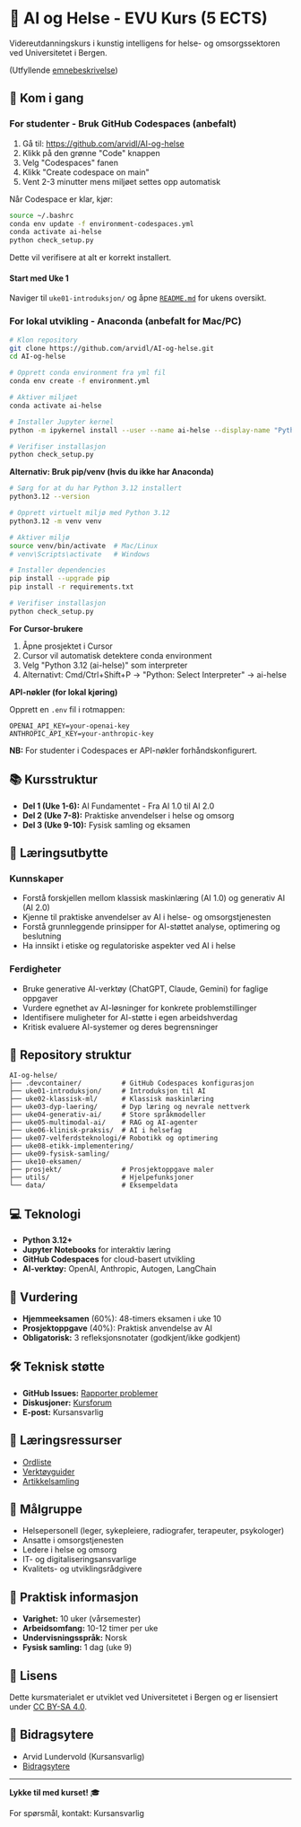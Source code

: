 # 🏥 AI og Helse - EVU Kurs (5 ECTS)

Videreutdanningskurs i kunstig intelligens for helse- og omsorgssektoren ved Universitetet i Bergen.

(Utfyllende [emnebeskrivelse](https://github.com/arvidl/AI-og-helse/blob/main/Emnebeskrivelse.md))

## 🚀 Kom i gang

### For studenter - Bruk GitHub Codespaces (anbefalt)

1. Gå til: https://github.com/arvidl/AI-og-helse
2. Klikk på den grønne "Code" knappen
3. Velg "Codespaces" fanen
4. Klikk "Create codespace on main"
5. Vent 2-3 minutter mens miljøet settes opp automatisk

Når Codespace er klar, kjør:
```bash
source ~/.bashrc
conda env update -f environment-codespaces.yml
conda activate ai-helse
python check_setup.py
```

Dette vil verifisere at alt er korrekt installert.

####  Start med Uke 1
Naviger til `uke01-introduksjon/` og åpne [`README.md`](uke01-introduksjon/README.md) for ukens oversikt.


### For lokal utvikling - Anaconda (anbefalt for Mac/PC)

```bash
# Klon repository
git clone https://github.com/arvidl/AI-og-helse.git
cd AI-og-helse

# Opprett conda environment fra yml fil
conda env create -f environment.yml

# Aktiver miljøet
conda activate ai-helse

# Installer Jupyter kernel
python -m ipykernel install --user --name ai-helse --display-name "Python 3.12 (AI-Helse)"

# Verifiser installasjon
python check_setup.py
```
**Alternativ: Bruk pip/venv (hvis du ikke har Anaconda)**

```bash
# Sørg for at du har Python 3.12 installert
python3.12 --version

# Opprett virtuelt miljø med Python 3.12
python3.12 -m venv venv

# Aktiver miljø
source venv/bin/activate  # Mac/Linux
# venv\Scripts\activate   # Windows

# Installer dependencies
pip install --upgrade pip
pip install -r requirements.txt

# Verifiser installasjon
python check_setup.py
```

**For Cursor-brukere**
1. Åpne prosjektet i Cursor
2. Cursor vil automatisk detektere conda environment
3. Velg "Python 3.12 (ai-helse)" som interpreter
4. Alternativt: Cmd/Ctrl+Shift+P → "Python: Select Interpreter" → ai-helse


**API-nøkler (for lokal kjøring)**

Opprett en `.env` fil i rotmappen:
```env
OPENAI_API_KEY=your-openai-key
ANTHROPIC_API_KEY=your-anthropic-key
```

**NB:** For studenter i Codespaces er API-nøkler forhåndskonfigurert.



## 📚 Kursstruktur

- **Del 1 (Uke 1-6):** AI Fundamentet - Fra AI 1.0 til AI 2.0
- **Del 2 (Uke 7-8):** Praktiske anvendelser i helse og omsorg
- **Del 3 (Uke 9-10):** Fysisk samling og eksamen

## 🎯 Læringsutbytte

### Kunnskaper
- Forstå forskjellen mellom klassisk maskinlæring (AI 1.0) og generativ AI (AI 2.0)
- Kjenne til praktiske anvendelser av AI i helse- og omsorgstjenesten
- Forstå grunnleggende prinsipper for AI-støttet analyse, optimering og beslutning
- Ha innsikt i etiske og regulatoriske aspekter ved AI i helse

### Ferdigheter
- Bruke generative AI-verktøy (ChatGPT, Claude, Gemini) for faglige oppgaver
- Vurdere egnethet av AI-løsninger for konkrete problemstillinger
- Identifisere muligheter for AI-støtte i egen arbeidshverdag
- Kritisk evaluere AI-systemer og deres begrensninger

## 📂 Repository struktur

```
AI-og-helse/
├── .devcontainer/          # GitHub Codespaces konfigurasjon
├── uke01-introduksjon/     # Introduksjon til AI
├── uke02-klassisk-ml/      # Klassisk maskinlæring
├── uke03-dyp-laering/      # Dyp læring og nevrale nettverk
├── uke04-generativ-ai/     # Store språkmodeller
├── uke05-multimodal-ai/    # RAG og AI-agenter
├── uke06-klinisk-praksis/  # AI i helsefag
├── uke07-velferdsteknologi/# Robotikk og optimering
├── uke08-etikk-implementering/
├── uke09-fysisk-samling/
├── uke10-eksamen/
├── prosjekt/               # Prosjektoppgave maler
├── utils/                  # Hjelpefunksjoner
└── data/                   # Eksempeldata
```

## 💻 Teknologi

- **Python 3.12+**
- **Jupyter Notebooks** for interaktiv læring
- **GitHub Codespaces** for cloud-basert utvikling
- **AI-verktøy:** OpenAI, Anthropic, Autogen, LangChain

## 📝 Vurdering

- **Hjemmeeksamen** (60%): 48-timers eksamen i uke 10
- **Prosjektoppgave** (40%): Praktisk anvendelse av AI
- **Obligatorisk:** 3 refleksjonsnotater (godkjent/ikke godkjent)

## 🛠️ Teknisk støtte

- **GitHub Issues:** [Rapporter problemer](https://github.com/arvidl/AI-og-helse/issues)
- **Diskusjoner:** [Kursforum](https://github.com/arvidl/AI-og-helse/discussions)
- **E-post:** Kursansvarlig
  <!--
  arvid.lundervold@uib.no
  -->

## 📖 Læringsressurser

- [Ordliste](ressurser/ordliste.md)
- [Verktøyguider](ressurser/verktoy/)
- [Artikkelsamling](ressurser/artikler/)


## 👥 Målgruppe

- Helsepersonell (leger, sykepleiere, radiografer, terapeuter, psykologer)
- Ansatte i omsorgstjenesten
- Ledere i helse og omsorg
- IT- og digitaliseringsansvarlige
- Kvalitets- og utviklingsrådgivere

## 📅 Praktisk informasjon

- **Varighet:** 10 uker (vårsemester)
- **Arbeidsomfang:** 10-12 timer per uke
- **Undervisningsspråk:** Norsk
- **Fysisk samling:** 1 dag (uke 9)

## 📄 Lisens

Dette kursmaterialet er utviklet ved Universitetet i Bergen og er lisensiert under [CC BY-SA 4.0](LICENSE).

## 🙏 Bidragsytere

- Arvid Lundervold (Kursansvarlig)
- [Bidragsytere](CONTRIBUTING.md)

---

**Lykke til med kurset!** 🎓

For spørsmål, kontakt: Kursansvarlig
<!--
arvid.lundervold@uib.no
-->




<!--


# AI og Helse - GitHub Repository Struktur

## Repository: `AI-helse-EVU`

```
AI-helse-EVU/
├── .devcontainer/
│   ├── devcontainer.json
│   └── postCreateCommand.sh
├── .github/
│   ├── workflows/
│   │   └── test-notebooks.yml
│   └── ISSUE_TEMPLATE/
│       ├── teknisk-hjelp.md
│       └── innholdsforslag.md
├── README.md
├── requirements.txt
├── setup.py
├── LICENSE
├── CONTRIBUTING.md
│
├── uke01-introduksjon/
│   ├── README.md
│   ├── 01_hva_er_ai.ipynb
│   ├── 02_ai_historie_helse.ipynb
│   ├── 03_oppsett_verktoy.ipynb
│   ├── oppgaver/
│   │   ├── refleksjon_ai_definisjon.md
│   │   └── quiz_grunnbegreper.ipynb
│   └── ressurser/
│       ├── artikler.md
│       └── videoer.md
│
├── uke02-klassisk-ml/
│   ├── README.md
│   ├── 01_supervised_learning.ipynb
│   ├── 02_unsupervised_learning.ipynb
│   ├── 03_beslutningstraer.ipynb
│   ├── 04_sykdomsprediksjon_case.ipynb
│   ├── data/
│   │   ├── diabetes_sample.csv
│   │   └── heart_disease_sample.csv
│   └── oppgaver/
│       └── bygg_prediktiv_modell.ipynb
│
├── uke03-dyp-laering/
│   ├── README.md
│   ├── 01_nevrale_nettverk_intro.ipynb
│   ├── 02_cnn_bildeanalyse.ipynb
│   ├── 03_medisinsk_bildeanalyse.ipynb
│   ├── modeller/
│   │   └── pretrained_xray_classifier.pkl
│   ├── data/
│   │   └── sample_xray_images/
│   └── oppgaver/
│       └── bildeklassifisering.ipynb
│
├── uke04-generativ-ai/
│   ├── README.md
│   ├── 01_transformer_arkitektur.ipynb
│   ├── 02_llm_grunnleggende.ipynb
│   ├── 03_prompt_engineering.ipynb
│   ├── 04_chatgpt_claude_api.ipynb
│   ├── prompts/
│   │   ├── kliniske_notater.txt
│   │   ├── pasientsamtale.txt
│   │   └── journalsammendrag.txt
│   └── oppgaver/
│       └── prompt_workshop.ipynb
│
├── uke05-multimodal-ai/
│   ├── README.md
│   ├── 01_vision_language_models.ipynb
│   ├── 02_rag_systemer.ipynb
│   ├── 03_autogen_agenter.ipynb
│   ├── 04_bygg_rag_app.ipynb
│   ├── agents/
│   │   ├── medical_assistant.py
│   │   └── config.yaml
│   └── oppgaver/
│       └── lag_ai_agent.ipynb
│
├── uke06-klinisk-praksis/
│   ├── README.md
│   ├── 01_diagnostisk_ai.ipynb
│   ├── 02_ai_sykepleie.ipynb
│   ├── 03_ai_fysioterapi.ipynb
│   ├── 04_case_studier.ipynb
│   ├── cases/
│   │   ├── babylon_health.md
│   │   ├── deepmind_aki.md
│   │   └── ibm_watson_oncology.md
│   └── oppgaver/
│       └── refleksjon_case.md
│
├── uke07-velferdsteknologi/
│   ├── README.md
│   ├── 01_sensorsystemer.ipynb
│   ├── 02_robotikk_omsorg.ipynb
│   ├── 03_optimering_logistikk.ipynb
│   ├── 04_design_workshop.ipynb
│   ├── templates/
│   │   └── ai_losning_mal.md
│   └── oppgaver/
│       └── prosjektforslag.md
│
├── uke08-etikk-implementering/
│   ├── README.md
│   ├── 01_gdpr_personvern.ipynb
│   ├── 02_bias_rettferdighet.ipynb
│   ├── 03_ce_mdr_regulering.ipynb
│   ├── 04_endringsledelse.ipynb
│   ├── maler/
│   │   ├── risikovurdering.xlsx
│   │   └── implementeringsplan.docx
│   └── oppgaver/
│       └── etisk_analyse.md
│
├── uke09-fysisk-samling/
│   ├── README.md
│   ├── agenda.md
│   ├── workshops/
│   │   ├── robot_demo.md
│   │   ├── ai_verktoy.md
│   │   └── gruppearbeid.md
│   └── presentasjoner/
│       └── mal_presentasjon.pptx
│
├── uke10-eksamen/
│   ├── README.md
│   ├── 01_fremtidsperspektiver.ipynb
│   ├── 02_agentic_ai.ipynb
│   ├── eksamen/
│   │   ├── veiledning.md
│   │   ├── hjemmeeksamen_mal.md
│   │   └── vurderingskriterier.md
│   └── ressurser/
│       └── videre_laering.md
│
├── prosjekt/
│   ├── README.md
│   ├── mal_prosjektoppgave.md
│   ├── eksempler/
│   │   ├── triagering_chatbot/
│   │   ├── bildeanalyse_hud/
│   │   └── bemanningsoptimering/
│   └── vurdering/
│       └── rubrikk.md
│
├── utils/
│   ├── __init__.py
│   ├── data_loader.py
│   ├── visualization.py
│   ├── ai_helpers.py
│   └── evaluation.py
│
├── data/
│   ├── README.md
│   ├── synthetic/
│   │   ├── generate_health_data.py
│   │   └── sample_datasets/
│   └── external/
│       └── .gitkeep
│
└── ressurser/
    ├── README.md
    ├── artikler/
    │   ├── nature_medicine/
    │   ├── lancet_digital/
    │   └── norske_studier/
    ├── videoer/
    │   └── links.md
    ├── verktoy/
    │   ├── chatgpt_guide.md
    │   ├── claude_guide.md
    │   └── github_copilot.md
    └── ordliste.md
```

## Hovedfiler

### `.devcontainer/devcontainer.json`
```json
{
  "name": "AI og Helse EVU",
  "image": "mcr.microsoft.com/devcontainers/python:3.11",
  "features": {
    "ghcr.io/devcontainers/features/python:1": {},
    "ghcr.io/devcontainers/features/node:1": {}
  },
  "customizations": {
    "vscode": {
      "settings": {
        "python.defaultInterpreterPath": "/usr/local/bin/python",
        "jupyter.widgetScriptSources": ["jsdelivr.com", "unpkg.com"],
        "terminal.integrated.defaultProfile.linux": "bash"
      },
      "extensions": [
        "ms-python.python",
        "ms-python.vscode-pylance",
        "ms-toolsai.jupyter",
        "ms-toolsai.jupyter-keymap",
        "ms-toolsai.jupyter-renderers",
        "github.copilot",
        "github.copilot-chat",
        "ms-vscode.live-server",
        "bierner.markdown-mermaid",
        "davidanson.vscode-markdownlint"
      ]
    }
  },
  "postCreateCommand": "bash .devcontainer/postCreateCommand.sh",
  "forwardPorts": [8888, 8501, 8000],
  "portsAttributes": {
    "8888": {"label": "Jupyter", "onAutoForward": "notify"},
    "8501": {"label": "Streamlit", "onAutoForward": "notify"},
    "8000": {"label": "FastAPI", "onAutoForward": "notify"}
  },
  "remoteUser": "vscode"
}
```

### `.devcontainer/postCreateCommand.sh`
```bash
#!/bin/bash
echo "🏥 Setter opp AI og Helse miljø..."

# Oppgrader pip
pip install --upgrade pip

# Installer requirements
pip install -r requirements.txt

# Konfigurer Jupyter
jupyter nbextension enable --py widgetsnbextension

# Last ned eksempeldata
python -m utils.download_sample_data

# Kjør tester
python -m pytest tests/ -v

# Sett opp pre-commit hooks
pre-commit install

echo "✅ Miljøet er klart! Velkommen til AI og Helse kurset!"
echo "📚 Start med å åpne README.md for å komme i gang"
```

### `requirements.txt`
```txt
# Core dependencies
numpy>=1.24.0
pandas>=2.0.0
matplotlib>=3.7.0
seaborn>=0.12.0
plotly>=5.14.0

# Machine Learning
scikit-learn>=1.3.0
xgboost>=1.7.0
lightgbm>=4.0.0

# Deep Learning
torch>=2.0.0
torchvision>=0.15.0
tensorflow>=2.13.0
keras>=2.13.0

# NLP and LLMs
transformers>=4.35.0
langchain>=0.1.0
openai>=1.0.0
anthropic>=0.8.0
sentence-transformers>=2.2.0

# AI Agents
autogen>=0.2.0
langchain-experimental>=0.0.40
chromadb>=0.4.0

# Medical AI
monai>=1.3.0
nibabel>=5.1.0
pydicom>=2.4.0

# Utilities
jupyter>=1.0.0
ipywidgets>=8.0.0
streamlit>=1.28.0
gradio>=4.0.0
fastapi>=0.104.0
uvicorn>=0.24.0
python-dotenv>=1.0.0
pydantic>=2.0.0

# Development
pytest>=7.4.0
black>=23.0.0
flake8>=6.0.0
pre-commit>=3.5.0
ipykernel>=6.25.0

# Data handling
openpyxl>=3.1.0
xlrd>=2.0.0
Pillow>=10.0.0
opencv-python>=4.8.0

# Visualization
altair>=5.0.0
bokeh>=3.3.0
wordcloud>=1.9.0

# API clients
requests>=2.31.0
httpx>=0.25.0
aiohttp>=3.9.0
```

### `README.md` (Repository hovedfil)
```markdown
# 🏥 AI og Helse - EVU Kurs

Velkommen til GitHub repository for kurset "AI og helse" - et 5 studiepoengs videreutdanningskurs i kunstig intelligens for helse- og omsorgssektoren.

## 🚀 Kom i gang

### Steg 1: Åpne i GitHub Codespaces

1. Klikk på den grønne "Code" knappen
2. Velg "Codespaces" fanen
3. Klikk "Create codespace on main"
4. Vent 2-3 minutter mens miljøet settes opp

### Steg 2: Første gangs oppsett

Når Codespace er klar, kjør:
```bash
python check_setup.py
```

Dette vil verifisere at alt er korrekt installert.

### Steg 3: Start med Uke 1

Naviger til `uke01-introduksjon/` og åpne `README.md` for ukens oversikt.

## 📚 Kursstruktur

- **Uke 1-6:** AI-fundamentet (AI 1.0 vs 2.0)
- **Uke 7-8:** Praktiske anvendelser
- **Uke 9:** Fysisk samling
- **Uke 10:** Eksamen

## 🛠️ Teknisk støtte

- **Forum:** [Diskusjoner](../../discussions)
- **Problemer:** [Issues](../../issues)
- **E-post:** ai-helse@universitet.no

## 📖 Læringsressurser

- [Ordliste](ressurser/ordliste.md)
- [Verktøyguider](ressurser/verktoy/)
- [Artikkelsamling](ressurser/artikler/)

## 🎯 Læringsutbytte

Etter kurset vil du kunne:
- Forstå forskjellen mellom klassisk ML og moderne AI
- Bruke generative AI-verktøy i praksis
- Vurdere AI-løsninger for helseformål
- Implementere enkle AI-systemer

## 📝 Vurdering

- Hjemmeeksamen (60%)
- Prosjektoppgave (40%)
- 3 obligatoriske refleksjonsnotater

## 🤝 Bidra

Se [CONTRIBUTING.md](CONTRIBUTING.md) for retningslinjer.

## 📄 Lisens

Dette kursmaterialet er lisensiert under CC BY-SA 4.0.

---

**Lykke til med kurset!** 🎓
```

## Eksempel på ukemodul

### `uke04-generativ-ai/README.md`
```markdown
# Uke 4: Generativ AI og Store Språkmodeller (AI 2.0)

## 🎯 Ukens læringsmål

- Forstå transformer-arkitekturen
- Mestre prompt engineering
- Bruke ChatGPT/Claude API programmatisk
- Anvende LLM for helsefaglige oppgaver

## 📚 Innhold

1. **Teori** (2 timer)
   - [01_transformer_arkitektur.ipynb](01_transformer_arkitektur.ipynb)
   - [02_llm_grunnleggende.ipynb](02_llm_grunnleggende.ipynb)

2. **Praktisk** (4 timer)
   - [03_prompt_engineering.ipynb](03_prompt_engineering.ipynb)
   - [04_chatgpt_claude_api.ipynb](04_chatgpt_claude_api.ipynb)

3. **Selvstudium** (4 timer)
   - Les: ["Attention is All You Need"](https://arxiv.org/abs/1706.03762) (første 5 sider)
   - Se: [Visualisering av Transformers](https://www.youtube.com/watch?v=...)
   - Øv: Prompt-oppgaver i `prompts/`

## 🏃 Hurtigstart

```python
# Test at alt fungerer
from transformers import pipeline

# Last inn norsk språkmodell
generator = pipeline("text-generation", model="NbAiLab/nb-gpt-j-6B")

# Generer tekst
prompt = "Pasienten presenterer symptomer på"
result = generator(prompt, max_length=50)
print(result[0]['generated_text'])
```

## ✍️ Ukens oppgaver

### Obligatorisk
- [ ] Refleksjonsnotat: "Muligheter og begrensninger med LLM i klinisk praksis"
- [ ] Quiz: Transformer-arkitektur

### Valgfritt
- [ ] Lag en prompt-samling for ditt fagområde
- [ ] Eksperimenter med few-shot learning

## 💡 Tips

- Start med enkle prompts, øk kompleksitet gradvis
- Test samme prompt i ChatGPT og Claude - sammenlign
- Dokumenter hva som fungerer/ikke fungerer

## 🔗 Ressurser

- [OpenAI Prompt Engineering Guide](https://platform.openai.com/docs/guides/prompt-engineering)
- [Anthropic Claude Best Practices](https://docs.anthropic.com/claude/docs)
- [Prompts for Healthcare](prompts/)

## ❓ Ofte stilte spørsmål

**Q: Trenger jeg API-nøkler?**
A: Nei, disse er inkludert i kurset via miljøvariabler.

**Q: Kan jeg bruke norsk i prompts?**
A: Ja! Moderne LLM håndterer norsk godt.

## 📅 Veiledning

- **Tirsdag kl 14-16:** Live gjennomgang (Teams)
- **Torsdag kl 10-11:** Spørretimen (frivillig)

---

*Neste uke: [Multimodal AI og moderne arkitekturer →](../uke05-multimodal-ai/)*
```

Dette rammeverket gir:
1. Komplett kursstruktur i markdown
2. GitHub Codespaces-oppsett med alle nødvendige verktøy
3. Progressive læringsmoduler fra grunnleggende til avansert
4. Praktiske øvelser tilpasset helsepersonell
5. Selvstudium-vennlig struktur
6. Ferdigkonfigurert utviklingsmiljø

-->